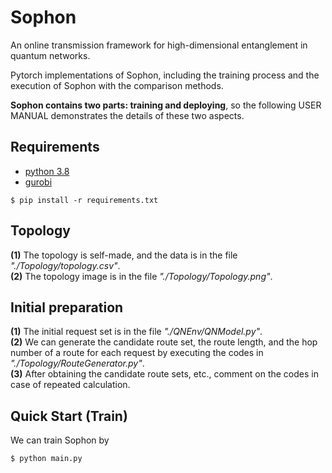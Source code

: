 # Sophon
An online transmission framework for high-dimensional entanglement in quantum networks.  

Pytorch implementations of Sophon, including the training process and the execution of Sophon with the comparison methods.   

**Sophon contains two parts: training and deploying**, so the following USER MANUAL demonstrates the details of these two aspects.

## Requirements
- [python 3.8](https://www.python.org/downloads/release/python-380/)
- [gurobi](https://www.gurobi.com/downloads/request-an-evaluation-license/?utm_source=google&utm_medium=cpc&utm_campaign=2024+na+googleads+request+an+evaluation+license&campaignid=193283256&adgroupid=51266130904&creative=601650357807&keyword=gurobipy&matchtype=e&_bn=g&gad_source=1&gclid=Cj0KCQjwq_G1BhCSARIsACc7NxofDNZjgmZVqlw7PuCsPqacAqqLqt7vJC24x2u_CyN4yM7LUmwxRHsaAt9KEALw_wcB)

```shell
$ pip install -r requirements.txt
```

## Topology
**(1)** The topology is self-made, and the data is in the file *"./Topology/topology.csv"*.    
**(2)** The topology image is in the file *"./Topology/Topology.png"*.

## Initial preparation
**(1)** The initial request set is in the file *"./QNEnv/QNModel.py"*.  
**(2)** We can generate the candidate route set, the route length, and the hop number of a route for each request by executing the codes in *"./Topology/RouteGenerator.py"*.  
**(3)** After obtaining the candidate route sets, etc., comment on the codes in case of repeated calculation.  

## Quick Start (Train)
We can train Sophon by 
```shell
$ python main.py
```



